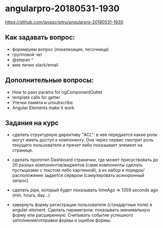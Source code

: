 # angularpro-20180531-1930

https://github.com/javascriptru/angularpro-20180531-1930

## Как задавать вопрос:

- формируем вопрос (локализация, песочница)
- групповой чат
- @stepan ^
- мне лично slack/email

## Дополнительные вопросы:

- How to pass params for ngComponentOutlet
- template calls for getter
- Утечки памяти и unsubscribe
- Angular Elements make it work


## Задания на курс
- сделать структурную директиву "ACL": в нее передается какие роли могут иметь доступ к компоненту. Она через сервис смотрит роль текущего пользователя и прячет либо показывает элемент на странице.

- сделать прототип Dashboard странички, где может присуствовать до 20 разных компонентов/виджетов (сами компоненты сделать пустышками с текстом либо картинкой), а их набор и порядок/расположение задается сервром (сэмулировать асинхронный запрос)

- сделать pipe, который будет показывать timeAgo => 1359 seconds ago (min, hours, day...)

- завернуть форму регистрации пользователя (стандартные поля) в angular-element. Сделать параметром: показывать минимальную форму или расширенную. Считывать событие успешного заполнения/отправки формы и ошибок формы.